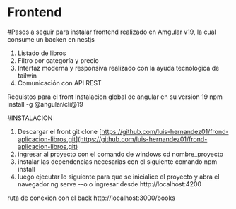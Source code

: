 # Frontend

#Pasos a seguir para instalar frontend realizado en Amgular v19, la cual consume un backen en nestjs

1) Listado de libros
1) Filtro por categoría y precio
2) Interfaz moderna y responsiva realizado con la ayuda tecnologica de tailwin
3) Comunicación con API REST

Requistos para el front
Instalacion global de angular en su version 19
npm install -g @angular/cli@19

#INSTALACION
1) Descargar el front
git clone [https://github.com/luis-hernandez01/frond-aplicacion-libros.git](https://github.com/luis-hernandez01/frond-aplicacion-libros.git)
2) ingresar al proyecto con el comando de windows cd nombre_proyecto
3) instalar las dependencias necesarias con el siguiente comando npm install
4) luego ejecutar lo siguiente para que se inicialice el proyecto y abra el navegador
ng serve --o
o ingresar desde http://localhost:4200

ruta de conexion con el back
http://localhost:3000/books
